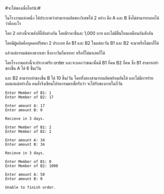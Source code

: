 #จะได้ของเมื่อไหร่น้า#


ในโรงงานแห่งหนึ่ง ได้ประกาศว่าสามารถผลิตของวิเศษได้ 2 อย่าง คือ  A และ B ซึ่งไม่สามารถบอกได้ ว่าคืออะไร


โดย 2 อย่างนี้จะพลังที่ลี้ลับต่างกัน โดยมีราคาชิ้นละ 1,000 บาท และไม่มีชิ้นไหนเหมือนกันสักอัน

โดยมีผู้ผลิตคือบุคคลปริศนา 2 ประเภท คือ B1 และ B2 
ในแต่ละวัน B1 และ B2 จะมาหรือไม่มาก็ได้ 

แล้วแต่อารมณ์ของพวกเขา ซึ่งบางวันก็มาเยอะ หรือก็ไม่มาเลยก็ได้


โดยโรงงานแห่งนี้จะประกาศรับ order และจะบอกว่าขณะนั้นมี B1 กี่คน B2 กี่คน ซึ่ง B1 สามารถทำของชิ้น A ได้ 6 ชิ้น/วัน


และ B2 สามารถทำของชิ้น B ได้ 10 ชิ้น/วัน โดยทั้งสองสามารถผลิตพร้อมกันได้ และไม่มีการย้ายแผนกแต่อย่างใด
คนสั่งจึงเขียนโปรแกรมมาเพื่อรับว่า จะได้รับของภายในกี่วัน


~~~~~~~~~~~~~~~~~~~~~~~
Enter Member of B1: 1
Enter Member of B2: 17

Enter amount A: 17
Enter amount B: 0

Recieve in 3 days.
~~~~~~~~~~~~~~~~~~~~~~~

~~~~~~~~~~~~~~~~~~~~~~~
Enter Member of B1: 2
Enter Member of B2: 2

Enter amount A: 34
Enter amount B: 34

Recieve in 3 days.
~~~~~~~~~~~~~~~~~~~~~~~

~~~~~~~~~~~~~~~~~~~~~~~
Enter Member of B1: 0
Enter Member of B2: 1000

Enter amount A: 50
Enter amount B: 0

Unable to finish order.
~~~~~~~~~~~~~~~~~~~~~~~

